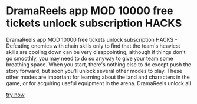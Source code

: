 # DramaReels app MOD 10000 free tickets unlock subscription HACKS

DramaReels app MOD 10000 free tickets unlock subscription HACKS - Defeating enemies with chain skills only to find that the team's heaviest skills are cooling down can be very disappointing, although if things don't go smoothly, you may need to do so anyway to give your team some breathing space. When you start, there's nothing else to do except push the story forward, but soon you'll unlock several other modes to play. These other modes are important for learning about the land and characters in the game, or for acquiring useful equipment in the arena. DramaReels unlock all

[try now](https://psp-haxors.com/dramareels)

